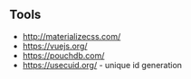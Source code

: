 
## Tools

- http://materializecss.com/
- https://vuejs.org/
- https://pouchdb.com/
- https://usecuid.org/ - unique id generation